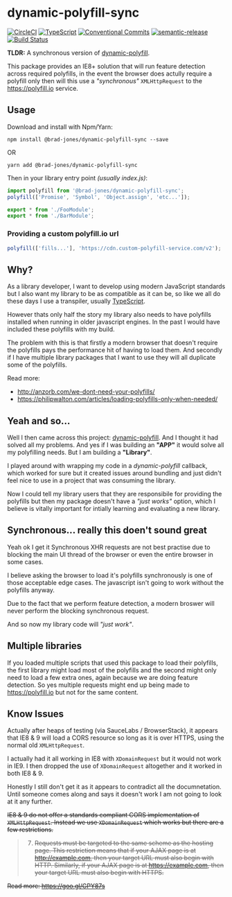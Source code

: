 # dynamic-polyfill-sync
[![CircleCI](https://circleci.com/gh/brad-jones/dynamic-polyfill-sync.svg?style=svg)](https://circleci.com/gh/brad-jones/dynamic-polyfill-sync)
[![TypeScript](https://img.shields.io/badge/%3C%2F%3E-TypeScript-blue.svg)](https://www.typescriptlang.org/)
[![Conventional Commits](https://img.shields.io/badge/Conventional%20Commits-1.0.0-yellow.svg)](https://conventionalcommits.org)
[![semantic-release](https://img.shields.io/badge/%20%20%F0%9F%93%A6%F0%9F%9A%80-semantic--release-e10079.svg)](https://github.com/semantic-release/semantic-release)  
[![Build Status](https://saucelabs.com/browser-matrix/dynamic-polyfill-sync.svg)](https://saucelabs.com/u/dynamic-polyfill-sync)

__TLDR:__ A synchronous version of [dynamic-polyfill](https://github.com/PascalAOMS/dynamic-polyfill).

This package provides an IE8+ solution that will run feature detection across
required polyfills, in the event the browser does actully require a polyfill
only then will this use a _"synchronous"_ `XMLHttpRequest` to the
https://polyfill.io service.

## Usage
Download and install with Npm/Yarn:

```
npm install @brad-jones/dynamic-polyfill-sync --save
```

OR

```
yarn add @brad-jones/dynamic-polyfill-sync
```

Then in your library entry point _(usually index.js)_:

```js
import polyfill from '@brad-jones/dynamic-polyfill-sync';
polyfill(['Promise', 'Symbol', 'Object.assign', 'etc...']);

export * from './FooModule';
export * from './BarModule';
```

### Providing a custom polyfill.io url
```js
polyfill(['fills...'], 'https://cdn.custom-polyfill-service.com/v2');
```

## Why?
As a library developer, I want to develop using modern JavaScript standards
but I also want my library to be as compatible as it can be, so like we all do
these days I use a transpiler, usually [TypeScript](https://www.typescriptlang.org/).

However thats only half the story my library also needs to have polyfills
installed when running in older javascript engines. In the past I would have
included these polyfills with my build.

The problem with this is that firstly a modern browser that doesn't require the
polyfills pays the performance hit of having to load them. And secondly if I
have multiple library packages that I want to use they will all duplicate some
of the polyfills.

Read more:

- http://anzorb.com/we-dont-need-your-polyfills/
- https://philipwalton.com/articles/loading-polyfills-only-when-needed/

## Yeah and so...
Well I then came across this project: [dynamic-polyfill](https://github.com/PascalAOMS/dynamic-polyfill).
And I thought it had solved all my problems. And yes if I was building an
__"APP"__ it would solve all my polyfilling needs. But I am building a __"Library"__.

I played around with wrapping my code in a _dynamic-polyfill_ callback, which
worked for sure but it created issues around bundling and just didn't feel nice
to use in a project that was consuming the library.

Now I could tell my library users that they are responsibile for providing the
polyfills but then my package doesn't have a _"just works"_ option, which I
believe is vitally important for intially learning and evaluating a new library.

## Synchronous... really this doen't sound great
Yeah ok I get it Synchronous XHR requests are not best practise due to blocking
the main UI thread of the browser or even the entire browser in some cases.

I believe asking the browser to load it's polyfills synchronously is one of
those acceptable edge cases. The javascript isn't going to work without the
polyfills anyway.

Due to the fact that we perform feature detection, a modern broswer will never
perform the blocking synchronous request.

And so now my library code will _"just work"_.

## Multiple libraries
If you loaded multiple scripts that used this package to load their polyfills,
the first library might load most of the polyfills and the second might only
need to load a few extra ones, again because we are doing feature detection.
So yes multiple requests might end up being made to https://polyfill.io but
not for the same content.

## Know Issues
Actually after heaps of testing (via SauceLabs / BrowserStack), it appears that IE8 & 9 will load a CORS resource so long as it is over HTTPS, using the normal old `XMLHttpRequest`.

I actually had it all working in IE8 with `XDomainRequest` but it would not work in IE9. I then dropped the use of `XDomainRequest` altogether and it worked in both IE8 & 9.

Honestly I still don't get it as it appears to contradict all the documnetation. Until someone comes along and says it doesn't work I am not going to look at it any further.

~~IE8 & 9 do not offer a standards compliant CORS implementation of `XMLHttpRequest`.
Instead we use `XDomainRequest` which works but there are a few restrictions.~~

> 7. ~~Requests must be targeted to the same scheme as the hosting page.
     This restriction means that if your AJAX page is at http://example.com,
     then your target URL must also begin with HTTP. Similarly, if your
     AJAX page is at https://example.com, then your target URL must also
     begin with HTTPS.~~

~~Read more: https://goo.gl/GPY87s~~
